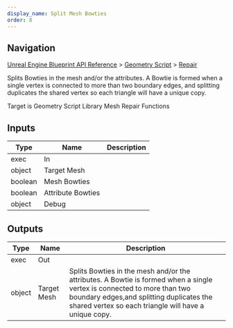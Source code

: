 ```yaml
---
display_name: Split Mesh Bowties
order: 8
---
```

## Navigation

[Unreal Engine Blueprint API Reference](https://dev.epicgames.com/documentation/en-us/unreal-engine/BlueprintAPI) > [Geometry Script](https://dev.epicgames.com/documentation/en-us/unreal-engine/BlueprintAPI/GeometryScript) > [Repair](https://dev.epicgames.com/documentation/en-us/unreal-engine/BlueprintAPI/GeometryScript/Repair)

Splits Bowties in the mesh and/or the attributes. A Bowtie is formed when a single vertex is connected to more than two boundary edges,
and splitting duplicates the shared vertex so each triangle will have a unique copy.

Target is Geometry Script Library Mesh Repair Functions

## Inputs

| Type | Name | Description |
| --- | --- | --- |
| exec | In |  |
| object | Target Mesh |  |
| boolean | Mesh Bowties |  |
| boolean | Attribute Bowties |  |
| object | Debug |  |

## Outputs

| Type | Name | Description |
| --- | --- | --- |
| exec | Out |  |
| object | Target Mesh | Splits Bowties in the mesh and/or the attributes. A Bowtie is formed when a single vertex is connected to more than two boundary edges,and splitting duplicates the shared vertex so each triangle will have a unique copy. |
